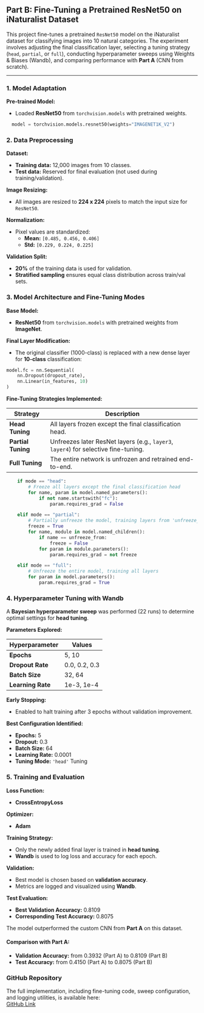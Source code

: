 ## Part B: Fine-Tuning a Pretrained ResNet50 on iNaturalist Dataset

This project fine-tunes a pretrained `ResNet50` model on the iNaturalist dataset for classifying images into 10 natural categories. The experiment involves adjusting the final classification layer, selecting a tuning strategy (`head`, `partial`, or `full`), conducting hyperparameter sweeps using Weights & Biases (Wandb), and comparing performance with **Part A** (CNN from scratch).

---
### 1. Model Adaptation

**Pre-trained Model:**

- Loaded **ResNet50** from `torchvision.models` with pretrained weights.
```python
  model = torchvision.models.resnet50(weights="IMAGENET1K_V2")  
```

### 2. Data Preprocessing

**Dataset:**

- **Training data:** 12,000 images from 10 classes.
- **Test data:** Reserved for final evaluation (not used during training/validation).

**Image Resizing:**

- All images are resized to **224 x 224** pixels to match the input size for `ResNet50`.

**Normalization:**

- Pixel values are standardized:
  - **Mean:** `[0.485, 0.456, 0.406]`
  - **Std:** `[0.229, 0.224, 0.225]`

**Validation Split:**

- **20%** of the training data is used for validation.
- **Stratified sampling** ensures equal class distribution across train/val sets.

### 3. Model Architecture and Fine-Tuning Modes

**Base Model:**

- **ResNet50** from `torchvision.models` with pretrained weights from **ImageNet**.

**Final Layer Modification:**

- The original classifier (1000-class) is replaced with a new dense layer for **10-class** classification:
```python
model.fc = nn.Sequential(
    nn.Dropout(dropout_rate),
    nn.Linear(in_features, 10)
)
```

**Fine-Tuning Strategies Implemented:**

| Strategy        | Description                                                                 |
|-----------------|-----------------------------------------------------------------------------|
| **Head Tuning** | All layers frozen except the final classification head.                     |
| **Partial Tuning** | Unfreezes later ResNet layers (e.g., `layer3`, `layer4`) for selective fine-tuning. |
| **Full Tuning** | The entire network is unfrozen and retrained end-to-end.                    |
```python
    if mode == "head":
        # Freeze all layers except the final classification head
        for name, param in model.named_parameters():
            if not name.startswith("fc"):
                param.requires_grad = False

    elif mode == "partial":
        # Partially unfreeze the model, training layers from 'unfreeze_from' onwards
        freeze = True
        for name, module in model.named_children():
            if name == unfreeze_from:
                freeze = False
            for param in module.parameters():
                param.requires_grad = not freeze

    elif mode == "full":
        # Unfreeze the entire model, training all layers
        for param in model.parameters():
            param.requires_grad = True
```

### 4. Hyperparameter Tuning with Wandb

A **Bayesian hyperparameter sweep** was performed (22 runs) to determine optimal settings for **head tuning**.

**Parameters Explored:**

| Hyperparameter   | Values               |
|------------------|----------------------|
| **Epochs**       | 5, 10                |
| **Dropout Rate** | 0.0, 0.2, 0.3        |
| **Batch Size**   | 32, 64               |
| **Learning Rate**| 1e-3, 1e-4           |

**Early Stopping:**

- Enabled to halt training after 3 epochs without validation improvement.

**Best Configuration Identified:**

- **Epochs:** 5
- **Dropout:** 0.3
- **Batch Size:** 64
- **Learning Rate:** 0.0001
- **Tuning Mode:** `'head'` Tuning

### 5. Training and Evaluation

**Loss Function:**  
- **CrossEntropyLoss**

**Optimizer:**  
- **Adam**

**Training Strategy:**
- Only the newly added final layer is trained in **head tuning**.
- **Wandb** is used to log loss and accuracy for each epoch.

**Validation:**
- Best model is chosen based on **validation accuracy**.
- Metrics are logged and visualized using **Wandb**.

**Test Evaluation:**
- **Best Validation Accuracy:** 0.8109
- **Corresponding Test Accuracy:** 0.8075

The model outperformed the custom CNN from **Part A** on this dataset.

#### Comparison with Part A:

- **Validation Accuracy:**  from 0.3932 (Part A) to 0.8109 (Part B)
- **Test Accuracy:**  from 0.4150 (Part A) to 0.8075 (Part B)

### GitHub Repository
The full implementation, including fine-tuning code, sweep configuration, and logging utilities, is available here:  
[GitHub Link]()



